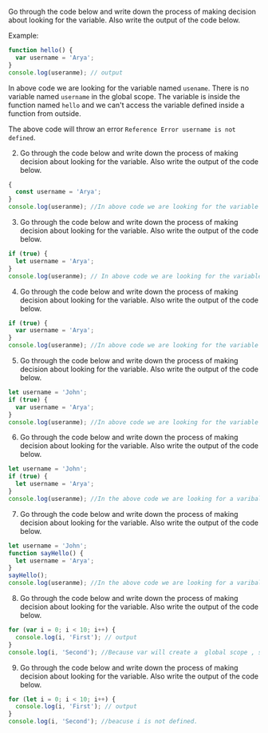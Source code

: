 Go through the code below and write down the process of making decision about looking for the variable. Also write the output of the code below.

Example:

```js
function hello() {
  var username = 'Arya';
}
console.log(useranme); // output
```

In above code we are looking for the variable named `usename`. There is no variable named `username` in the global scope. The variable is inside the function named `hello` and we can't access the variable defined inside a function from outside.

The above code will throw an error `Reference Error username is not defined`.

2. Go through the code below and write down the process of making decision about looking for the variable. Also write the output of the code below.

```js
{
  const username = 'Arya';
}
console.log(useranme); //In above code we are looking for the variable named `username`. There is no variable named `username` in the global scope. The declaration of the variable is block scoped and we can't access the variable defined inside a block from outside.
```

3. Go through the code below and write down the process of making decision about looking for the variable. Also write the output of the code below.

```js
if (true) {
  let username = 'Arya';
}
console.log(useranme); // In above code we are looking for the variable named `username`. There is no variable named `username` in the global scope. The declaration of the variable is block scoped and we can't access the variable defined inside a block from outside.
```

4. Go through the code below and write down the process of making decision about looking for the variable. Also write the output of the code below.

```js
if (true) {
  var username = 'Arya';
}
console.log(useranme); //In above code we are looking for the variable named `username`. We will get Arya as a result because var is only functional scoped, so we can access the value of username from  a block scope.
```

5. Go through the code below and write down the process of making decision about looking for the variable. Also write the output of the code below.

```js
let username = 'John';
if (true) {
  var username = 'Arya';
}
console.log(useranme); //In above code we are looking for the variable named `username`. We are getting error because  var is only functional scoped and because of hoisting var decalration will be move to  the top and after that we are  trying to redeclare the variable with same name using let.
```

6. Go through the code below and write down the process of making decision about looking for the variable. Also write the output of the code below.

```js
let username = 'John';
if (true) {
  let username = 'Arya';
}
console.log(useranme); //In the above code we are looking for a varibale username. the value of username is "John" because let is block scoped so if try to access the varible outside the scope we will get error, but the value username is also declare outside the global scope, so we can access its value.

```

7. Go through the code below and write down the process of making decision about looking for the variable. Also write the output of the code below.

```js
let username = 'John';
function sayHello() {
  let username = 'Arya';
}
sayHello();
console.log(useranme); //In the above code we are looking for a varibale username. the value of username is "John" because let is block scoped so if try to access the varible outside the scope we will get error, but the value username is also declare outside the global scope, so we can access its value.
```

8. Go through the code below and write down the process of making decision about looking for the variable. Also write the output of the code below.

```js
for (var i = 0; i < 10; i++) {
  console.log(i, 'First'); // output
}
console.log(i, 'Second'); //Because var will create a  global scope , so when the loop will run,it will give the value from 0 to 10 inside the block scope, after that loop will be terminated and the value i will be 10 and after that second console log will be executed and it will give 10.
```

9. Go through the code below and write down the process of making decision about looking for the variable. Also write the output of the code below.

```js
for (let i = 0; i < 10; i++) {
  console.log(i, 'First'); // output
}
console.log(i, 'Second'); //beacuse i is not defined.
```

